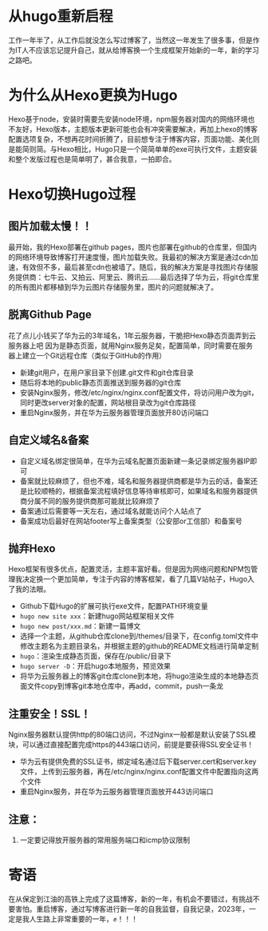 # 从hugo重新启程


工作一年半了，从工作后就没怎么写过博客了，当然这一年发生了很多事，但是作为IT人不应该忘记提升自己，就从给博客换一个生成框架开始新的一年，新的学习之路吧。

# 为什么从Hexo更换为Hugo
Hexo基于node，安装时需要先安装node环境，npm服务器对国内的网络环境也不友好，Hexo版本，主题版本更新可能也会有冲突需要解决，再加上hexo的博客配置选项复杂，不想再花时间折腾了，目前想专注于博客内容，页面功能、美化则是能简则简。与Hexo相比，Hugo只是一个简简单单的exe可执行文件，主题安装和整个发版过程也是简单明了，甚合我意，一拍即合。

# Hexo切换Hugo过程
## 图片加载太慢！！
最开始，我的Hexo部署在github pages，图片也部署在github的仓库里，但国内的网络环境导致博客打开速度慢，图片加载失败。我最初的解决方案是通过cdn加速，有效但不多，最后甚至cdn也被墙了。随后，我的解决方案是寻找图片存储服务提供商：七牛云、又拍云、阿里云、腾讯云......最后选择了华为云，将git仓库里的所有图片都移植到华为云图片存储服务里，图片的问题就解决了。
## 脱离Github Page
花了点儿小钱买了华为云的3年域名，1年云服务器，干脆把Hexo静态页面弄到云服务器上吧
因为是静态页面，就用Nginx服务足矣，配置简单，同时需要在服务器上建立一个Git远程仓库（类似于GitHub的作用）
* 新建git用户，在用户家目录下创建.git文件和git仓库目录
* 随后将本地的public静态页面推送到服务器的git仓库
* 安装Nginx服务，修改/etc/nginx/nginx.conf配置文件，将访问用户改为git，同时更改server对象的配置，网站根目录改为git仓库路径
* 重启Nginx服务，并在华为云服务器管理页面放开80访问端口
## 自定义域名&备案
* 自定义域名绑定很简单，在华为云域名配置页面新建一条记录绑定服务器IP即可
* 备案就比较麻烦了，但也不难，域名和服务器提供商都是华为云的话，备案还是比较顺畅的，根据备案流程填好信息等待审核即可，如果域名和服务器提供商分属不同的服务提供商那可能就比较麻烦了
* 备案通过后需要等一天左右，通过域名就能访问个人站点了
* 备案成功后最好在网站footer写上备案类型（公安部or工信部）和备案号
## 抛弃Hexo
Hexo框架有很多优点，配置灵活，主题丰富好看。但是因为网络问题和NPM包管理我决定换一个更加简单，专注于内容的博客框架，看了几篇V站帖子，Hugo入了我的法眼。
* Github下载Hugo的扩展可执行exe文件，配置PATH环境变量
* `hugo new site xxx`：新建hugo网站框架相关文件
* `hugo new post/xxx.md`：新建一篇博文
* 选择一个主题，从github仓库clone到/themes/目录下，在config.toml文件中修改主题名为主题目录名，并根据主题的github的README文档进行简单定制
* `hugo`：渲染生成静态页面，保存在/public/目录下
* `hugo server -D`：开启hugo本地服务，预览效果
* 将华为云服务器上的博客git仓库clone到本地，将hugo渲染生成的本地静态页面文件copy到博客git本地仓库中，再add，commit，push一条龙
## 注重安全！SSL！
Nginx服务器默认提供http的80端口访问，不过Nginx一般都是默认安装了SSL模块，可以通过直接配置完成https的443端口访问，前提是要获得SSL安全证书！
* 华为云有提供免费的SSL证书，绑定域名通过后下载server.cert和server.key文件，上传到云服务器，再在/etc/nginx/nginx.conf配置文件中配置指向这两个文件
* 重启Nginx服务，并在华为云服务器管理页面放开443访问端口

## 注意：
1. 一定要记得放开服务器的常用服务端口和icmp协议限制

# 寄语
在从保定到江油的高铁上完成了这篇博客，新的一年，有机会不要错过，有挑战不要害怕。重启博客，通过写博客进行新一年的自我监督，自我记录，2023年，一定是我人生路上非常重要的一年，✊！！！
